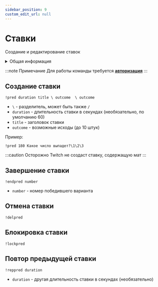 ```yaml
---
sidebar_position: 9
custom_edit_url: null
---
```


# Ставки

Создание и редактирование ставок

<details>
  <summary>Общая информация</summary>
  <ul>
    <li><b>Название:</b> pred</li>
    <li><b>Элиасы:</b> endpred, delpred, lockpred, reppred</li>
    <li><b>Кулдаун:</b> общий 3 секунды</li>
    <li><a href="https://github.com/Relanit/ModBoty/blob/master/ModBoty/cogs/predictions.py"><b>Исходный код</b></a></li>
  </ul>
</details>

:::note Примечание
Для работы команды требуется **[авторизация](../auth.md)**
:::

## Создание ставки
`!pred duration title \ outcome  \ outcome`
- `\` - разделитель, может быть также `/` 
- `duration` - длительность ставки в секундах (необязательно, по умолчанию 60)
- `title` - заголовок ставки
- `outcome` - возможные исходы (до 10 штук)

Пример:
```
!pred 180 Какое число выпадет?\1\2\3
```

:::caution Осторожно
Twitch не создаст ставку, содержащую мат
:::

## Завершение ставки
`!endpred number` 
- `number` - номер победившего варианта

## Отмена ставки
`!delpred` 

## Блокировка ставки
`!lockpred` 

## Повтор предыдущей ставки
`!reppred duration`
- `duration` - другая длительность ставки в секундах (необязательно)